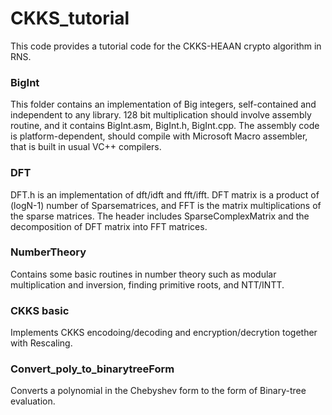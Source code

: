 # CKKS_tutorial
This code provides a tutorial code for the CKKS-HEAAN crypto algorithm in RNS.
### BigInt
This folder contains an implementation of Big integers, self-contained and independent to any library. 128 bit multiplication should involve assembly routine, and it contains BigInt.asm, BigInt.h, BigInt.cpp. The assembly code is platform-dependent, should compile with Microsoft Macro assembler, that is built in usual VC++ compilers.

### DFT
DFT.h is an implementation of dft/idft and fft/ifft.
DFT matrix is a product of (logN-1) number of Sparsematrices, and FFT is the matrix multiplications of the sparse matrices.
The header includes SparseComplexMatrix and the decomposition of DFT matrix into FFT matrices.

### NumberTheory 
Contains some basic routines in number theory such as modular multiplication and inversion, finding primitive roots, and NTT/INTT.

### CKKS basic
Implements CKKS encodoing/decoding and encryption/decrytion together with Rescaling.

### Convert_poly_to_binarytreeForm 
Converts a polynomial in the Chebyshev form to the form of Binary-tree evaluation.

